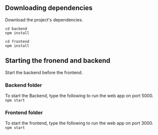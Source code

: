 ## Downloading dependencies
Download the project's dependencies.
```
cd backend
npm install

cd frontend
npm install
```

## Starting the fronend and backend
Start the backend before the frontend.

### Backend folder
To start the Backend, type the following to run the web app on port 5000.
```npm start```

### Frontend folder
To start the frontend, type the following to run the web app on port 3000.
```npm start```
